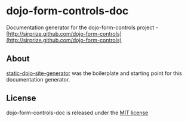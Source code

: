 # dojo-form-controls-doc

Documentation generator for the dojo-form-controls project - [http://sirprize.github.com/dojo-form-controls](http://sirprize.github.com/dojo-form-controls)

## About

[static-dojo-site-generator](https://github.com/sirprize/static-dojo-site-generator) was the boilerplate and starting point for this documentation generator.

## License

dojo-form-controls-doc is released under the [MIT license](http://opensource.org/licenses/mit-license.php)